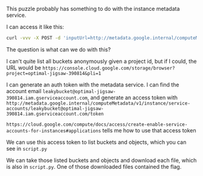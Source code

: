 This puzzle probably has something to do with the instance metadata service.

I can access it like this:

```bash
curl -vvv -X POST -d 'inputUrl=http://metadata.google.internal/computeMetadata/v1/project/project-id&inputHeader={"Metadata-Flavor": "Google"}' https://leaky-bucket-jobztbckaq-uc.a.run.app/result
```

The question is what can we do with this?

I can't quite list all buckets anonymously given a project id, but if I could, the URL would be `https://console.cloud.google.com/storage/browser?project=optimal-jigsaw-390814&pli=1`

I can generate an auth token with the metadata service. I can find the account email `leakybucket@optimal-jigsaw-390814.iam.gserviceaccount.com`, and generate an access token with `http://metadata.google.internal/computeMetadata/v1/instance/service-accounts/leakybucket@optimal-jigsaw-390814.iam.gserviceaccount.com/token`

`https://cloud.google.com/compute/docs/access/create-enable-service-accounts-for-instances#applications` tells me how to use that access token

We can use this access token to list buckets and objects, which you can see in `script.py`

We can take those listed buckets and objects and download each file, which is also in `script.py`. One of those downloaded files contained the flag.
